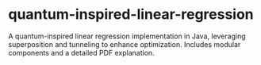 # quantum-inspired-linear-regression
A quantum-inspired linear regression implementation in Java, leveraging superposition and tunneling to enhance optimization. Includes modular components and a detailed PDF explanation.
